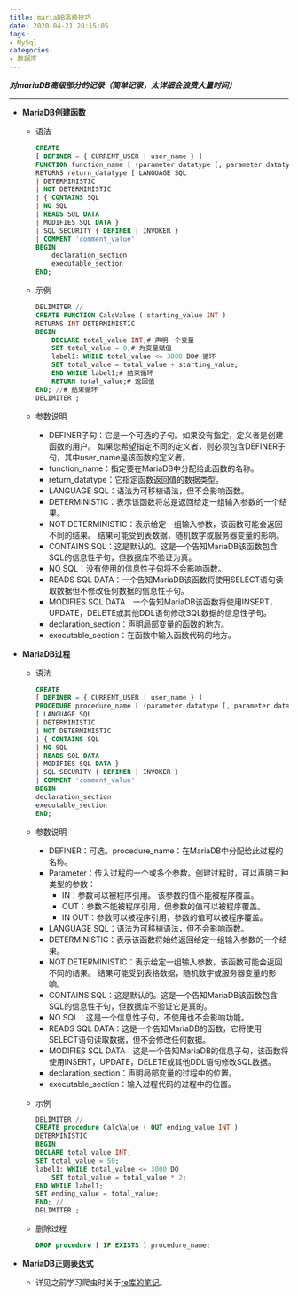 ```yaml
---
title: mariaDB高级技巧
date: 2020-04-21 20:15:05
tags:
- MySql
categories:
- 数据库
---
```

***对mariaDB高级部分的记录（简单记录，太详细会浪费大量时间）***
<!--more-->
---
- **MariaDB创建函数**
  - 语法
    ```sql
    CREATE   
    [ DEFINER = { CURRENT_USER | user_name } ]   
    FUNCTION function_name [ (parameter datatype [, parameter datatype]) ]  
    RETURNS return_datatype [ LANGUAGE SQL  
    | DETERMINISTIC  
    | NOT DETERMINISTIC  
    | { CONTAINS SQL   
    | NO SQL  
    | READS SQL DATA  
    | MODIFIES SQL DATA }  
    | SQL SECURITY { DEFINER | INVOKER }  
    | COMMENT 'comment_value'  
    BEGIN  
        declaration_section  
        executable_section  
    END;
    ```
  - 示例
    ```sql
    DELIMITER //
    CREATE FUNCTION CalcValue ( starting_value INT )
    RETURNS INT DETERMINISTIC
    BEGIN
        DECLARE total_value INT;# 声明一个变量
        SET total_value = 0;# 为变量赋值
        label1: WHILE total_value <= 3000 DO# 循环
        SET total_value = total_value + starting_value;
        END WHILE label1;# 结束循环
        RETURN total_value;# 返回值
    END; //# 结束循环
    DELIMITER ;
    ```

  - 参数说明
    - DEFINER子句：它是一个可选的子句。如果没有指定，定义者是创建函数的用户。 如果您希望指定不同的定义者，则必须包含DEFINER子句，其中user_name是该函数的定义者。
    - function_name：指定要在MariaDB中分配给此函数的名称。
    - return_datatype：它指定函数返回值的数据类型。
    - LANGUAGE SQL：语法为可移植语法，但不会影响函数。
    - DETERMINISTIC：表示该函数将总是返回给定一组输入参数的一个结果。
    - NOT DETERMINISTIC：表示给定一组输入参数，该函数可能会返回不同的结果。 结果可能受到表数据，随机数字或服务器变量的影响。
    - CONTAINS SQL：这是默认的。这是一个告知MariaDB该函数包含SQL的信息性子句，但数据库不验证为真。
    - NO SQL：没有使用的信息性子句将不会影响函数。
    - READS SQL DATA：一个告知MariaDB该函数将使用SELECT语句读取数据但不修改任何数据的信息性子句。
    - MODIFIES SQL DATA：一个告知MariaDB该函数将使用INSERT，UPDATE，DELETE或其他DDL语句修改SQL数据的信息性子句。
    - declaration_section：声明局部变量的函数的地方。
    - executable_section：在函数中输入函数代码的地方。

- **MariaDB过程**
  - 语法
      ```sql
      CREATE   
      [ DEFINER = { CURRENT_USER | user_name } ]   
      PROCEDURE procedure_name [ (parameter datatype [, parameter datatype]) ]  
      [ LANGUAGE SQL  
      | DETERMINISTIC  
      | NOT DETERMINISTIC  
      | { CONTAINS SQL   
      | NO SQL  
      | READS SQL DATA  
      | MODIFIES SQL DATA }  
      | SQL SECURITY { DEFINER | INVOKER }  
      | COMMENT 'comment_value'  
      BEGIN  
      declaration_section  
      executable_section  
      END;
      ```

  - 参数说明
    - DEFINER：可选。procedure_name：在MariaDB中分配给此过程的名称。
    - Parameter：传入过程的一个或多个参数。创建过程时，可以声明三种类型的参数：
        - IN：参数可以被程序引用。 该参数的值不能被程序覆盖。
        - OUT：参数不能被程序引用，但参数的值可以被程序覆盖。
        - IN OUT：参数可以被程序引用，参数的值可以被程序覆盖。
    - LANGUAGE SQL：语法为可移植语法，但不会影响函数。
    - DETERMINISTIC：表示该函数将始终返回给定一组输入参数的一个结果。
    - NOT DETERMINISTIC：表示给定一组输入参数，该函数可能会返回不同的结果。 结果可能受到表格数据，随机数字或服务器变量的影响。
    - CONTAINS SQL：这是默认的。这是一个告知MariaDB该函数包含SQL的信息性子句，但数据库不验证它是真的。
    - NO SQL：这是一个信息性子句，不使用也不会影响功能。
    - READS SQL DATA：这是一个告知MariaDB的函数，它将使用SELECT语句读取数据，但不会修改任何数据。
    - MODIFIES SQL DATA：这是一个告知MariaDB的信息子句，该函数将使用INSERT，UPDATE，DELETE或其他DDL语句修改SQL数据。
    - declaration_section：声明局部变量的过程中的位置。
    - executable_section：输入过程代码的过程中的位置。
  
  - 示例
    ```sql
    DELIMITER //  
    CREATE procedure CalcValue ( OUT ending_value INT )  
    DETERMINISTIC  
    BEGIN  
    DECLARE total_value INT;  
    SET total_value = 50;  
    label1: WHILE total_value <= 3000 DO  
        SET total_value = total_value * 2;  
    END WHILE label1;  
    SET ending_value = total_value;  
    END; //  
    DELIMITER ;
    ```

  - 删除过程
      ```sql
      DROP procedure [ IF EXISTS ] procedure_name;
      ```

- **MariaDB正则表达式**
    - 详见之前学习爬虫时关于[re库的笔记](https://www.johnaki.xyz/2020/04/13/re-note/)。





